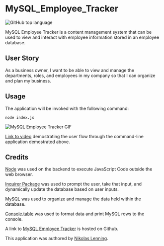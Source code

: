 # MySQL_Employee_Tracker
![GitHub top language](https://img.shields.io/github/languages/top/nikolaslenning/MySQL_Employee_Tracker)

MySQL Employee Tracker is a content management system that can be used to view and interact with employee information stored in an employee database. 

## User Story
As a business owner, I want to be able to view and manage the departments, roles, and employees in my company so that I can organize and plan my business. 

## Usage
The application will be invoked with the following command:
```
node index.js
```

![MySQL Employee Tracker GIF](assets/readme.gif)

[Link to video](https://drive.google.com/file/d/1bjVWFGR14x7nhdru_Yi2pzBCEJjryOO9/view) demostrating the user flow through the command-line application demostrated above.

## Credits
[Node](https://nodejs.org/en/) was used on the backend to execute JavaScript Code outside the web browser. 

[Inquirer Package](https://www.npmjs.com/package/inquirer) was used to prompt the user, take that input, and dynamically update the database based on user inputs. 

[MySQL](https://www.mysql.com/) was used to organize and manage the data held within the database. 

[Console.table](https://www.npmjs.com/package/console.table) was used to format data and print MySQL rows to the console.

A link to [MySQL Employee Tracker](https://github.com/nikolaslenning/note-taker) is hosted on Github.

This application was authored by [Nikolas Lenning](https://github.com/nikolaslenning).